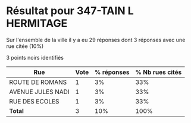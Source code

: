 # Résultat pour 347-TAIN L HERMITAGE

Sur l'ensemble de la ville il y a eu 29 réponses dont 3 réponses avec une rue citée (10%)

3 points noirs identifiés

| Rue | Vote | % réponses | % Nb rues cités|
|-----|------|------------|----------------|
| ROUTE DE ROMANS | 1 | 3% | 33%|
| AVENUE JULES NADI | 1 | 3% | 33%|
| RUE DES ECOLES | 1 | 3% | 33%|
| **Total** | 3 | 10% | 100%|
